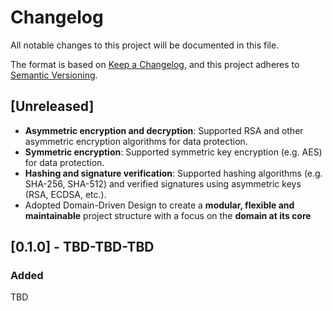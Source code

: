# Changelog

All notable changes to this project will be documented in this file.

The format is based on [Keep a Changelog](https://keepachangelog.com/en/1.0.0/),
and this project adheres to [Semantic Versioning](https://semver.org/spec/v2.0.0.html).

## [Unreleased]
- **Asymmetric encryption and decryption**: Supported RSA and other asymmetric encryption algorithms for data protection.
- **Symmetric encryption**: Supported symmetric key encryption (e.g. AES) for data protection.
- **Hashing and signature verification**: Supported hashing algorithms (e.g. SHA-256, SHA-512) and verified signatures using asymmetric keys (RSA, ECDSA, etc.).
- Adopted Domain-Driven Design to create a **modular, flexible and maintainable** project structure with a focus on the **domain at its core**

## [0.1.0] - TBD-TBD-TBD

### Added

TBD